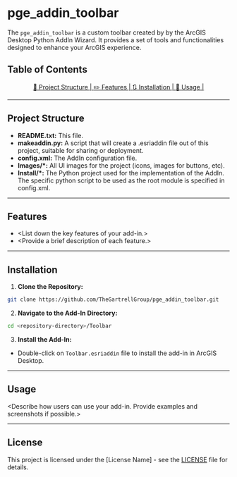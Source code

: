 # pge_addin_toolbar

The `pge_addin_toolbar` is a custom toolbar created by by the ArcGIS Desktop Python AddIn Wizard. It provides a set of tools and functionalities designed to enhance your ArcGIS experience.

## Table of Contents

<div align=center>
    <a href="#project_structure"> 📂 Project Structure | </a>
    <a href="#features"> ✏️ Features | </a>
    <a href="#installation"> 🔃 Installation | </a>
    <a href="#usage"> 🚀 Usage | </a>
</div>


<hr/>

<div id="project_structure"></div>

## Project Structure

- **README.txt:** This file.
- **makeaddin.py:** A script that will create a .esriaddin file out of this project, suitable for sharing or deployment.
- **config.xml:** The AddIn configuration file.
- **Images/\*:** All UI images for the project (icons, images for buttons, etc).
- **Install/\*:** The Python project used for the implementation of the AddIn. The specific python script to be used as the root module is specified in config.xml.

<hr/>

<div id="features"></div>

## Features

- \<List down the key features of your add-in.\>
- \<Provide a brief description of each feature.\>

<hr/>

<div id="installation"></div>

## Installation

1. **Clone the Repository:**

```bash
git clone https://github.com/TheGartrellGroup/pge_addin_toolbar.git
```

2. **Navigate to the Add-In Directory:**

```bash
cd <repository-directory>/Toolbar
```

3. **Install the Add-In:**

- Double-click on `Toolbar.esriaddin` file to install the add-in in ArcGIS Desktop.

<hr/>

<div id="usage"></div>

## Usage

\<Describe how users can use your add-in. Provide examples and screenshots if possible.\>

<hr/>

## License

This project is licensed under the [License Name] - see the [LICENSE](LICENSE) file for details.
